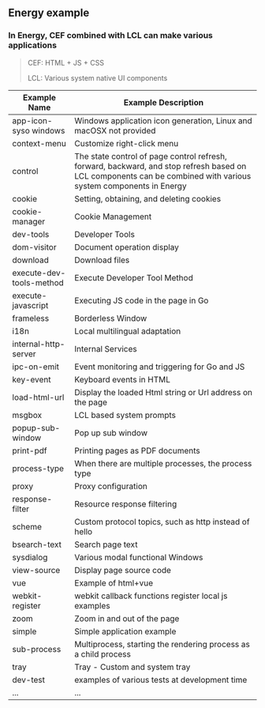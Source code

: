 ## Energy example
### In Energy, CEF combined with LCL can make various applications
> CEF: HTML + JS + CSS
>
> LCL: Various system native UI components

| Example Name             | Example Description                                                                                                                                             |
|--------------------------|-----------------------------------------------------------------------------------------------------------------------------------------------------------------|
| app-icon-syso windows    | Windows application icon generation, Linux and macOSX not provided                                                                                              |
| context-menu             | Customize right-click menu                                                                                                                                      |
| control                  | The state control of page control refresh, forward, backward, and stop refresh based on LCL components can be combined with various system components in Energy |
| cookie                   | Setting, obtaining, and deleting cookies                                                                                                                        |
| cookie-manager           | Cookie Management                                                                                                                                               |
| dev-tools                | Developer Tools                                                                                                                                                 |
| dom-visitor              | Document operation display                                                                                                                                      |
| download                 | Download files                                                                                                                                                  |
| execute-dev-tools-method | Execute Developer Tool Method                                                                                                                                   |
| execute-javascript       | Executing JS code in the page in Go                                                                                                                             |
| frameless                | Borderless Window                                                                                                                                               |
| i18n                     | Local multilingual adaptation                                                                                                                                   |
| internal-http-server     | Internal Services                                                                                                                                               |
| ipc-on-emit              | Event monitoring and triggering for Go and JS                                                                                                                   |
| key-event                | Keyboard events in HTML                                                                                                                                         |
| load-html-url            | Display the loaded Html string or Url address on the page                                                                                                       |
| msgbox                   | LCL based system prompts                                                                                                                                        |
| popup-sub-window         | Pop up sub window                                                                                                                                               |
| print-pdf                | Printing pages as PDF documents                                                                                                                                 |
| process-type             | When there are multiple processes, the process type                                                                                                             |
| proxy                    | Proxy configuration                                                                                                                                             |
| response-filter          | Resource response filtering                                                                                                                                     |
| scheme                   | Custom protocol topics, such as http instead of hello                                                                                                           |
| bsearch-text             | Search page text                                                                                                                                                |
| sysdialog                | Various modal functional Windows                                                                                                                                |
| view-source              | Display page source code                                                                                                                                        |
| vue                      | Example of html+vue                                                                                                                                             |
| webkit-register          | webkit callback functions register local js examples                                                                                                            |
| zoom                     | Zoom in and out of the page                                                                                                                                     |
| simple                   | Simple application example                                                                                                                                      |
| sub-process              | Multiprocess, starting the rendering process as a child process                                                                                                 |
| tray                     | Tray - Custom and system tray                                                                                                                                   |
| dev-test                 | examples of various tests at development time                                                                                                                   |
| ...                      | ...                                                                                                                                                             |